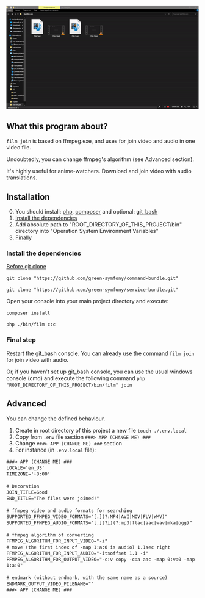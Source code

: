 ![join film](https://github.com/green-symfony/film/blob/main/doc/film%20join%20working.gif)

What this program about?
---


`film join` is based on ffmpeg.exe, and uses for join video and audio in one video file.

Undoubtedly, you can change ffmpeg's algorithm (see Advanced section).

It's highly useful for anime-watchers. Download and join video with audio translations.

Installation
---


0. You should install:
	[php](https://www.php.net/downloads.php),
	[composer](https://getcomposer.org/download/)
and optional:
[git_bash](https://git-scm.com/downloads)
1. [Install the dependencies](#install-the-dependencies)
2. Add absolute path to "ROOT_DIRECTORY_OF_THIS_PROJECT/bin" directory into "Operation System Environment Variables"
3. [Finally](#final-step)

### Install the dependencies

[Before git clone](https://github.com/green-symfony/docs/blob/main/docs/bundles_green_symfony%20mkdir.md)

```console
git clone "https://github.com/green-symfony/command-bundle.git"
```

```console
git clone "https://github.com/green-symfony/service-bundle.git"
```

Open your console into your main project directory and execute:

```console
composer install
```

```console
php ./bin/film c:c
```

### Final step

Restart the git_bash console.
You can already use the command `film join` for join video with audio.

Or, if you haven't set up git_bash console, you can use the usual windows console (cmd)
and execute the following command `php "ROOT_DIRECTORY_OF_THIS_PROJECT/bin/film" join`

Advanced
---


You can change the defined behaviour.
1. Create in root directory of this project a new file `touch ./.env.local`
2. Copy from `.env` file section `###> APP (CHANGE ME) ###`
3. Change `###> APP (CHANGE ME) ###` section
4. For instance (in `.env.local` file):
```.env
###> APP (CHANGE ME) ###
LOCALE='en_US'
TIMEZONE='+8:00'

# Decoration
JOIN_TITLE=Good
END_TITLE="The files were joined!"

# ffmpeg video and audio formats for searching
SUPPORTED_FFMPEG_VIDEO_FORMATS="[.](?:MP4|AVI|MOV|FLV|WMV)"
SUPPORTED_FFMPEG_AUDIO_FORMATS="[.](?i)(?:mp3|flac|aac|wav|mka|ogg)"

# ffmpeg algorithm of converting
FFMPEG_ALGORITHM_FOR_INPUT_VIDEO="-i"
# move (the first index of -map 1:a:0 is audio) 1.1sec right
FFMPEG_ALGORITHM_FOR_INPUT_AUDIO="-itsoffset 1.1 -i"
FFMPEG_ALGORITHM_FOR_OUTPUT_VIDEO="-c:v copy -c:a aac -map 0:v:0 -map 1:a:0"

# endmark (without endmark, with the same name as a source)
ENDMARK_OUTPUT_VIDEO_FILENAME=""
###< APP (CHANGE ME) ###
```

